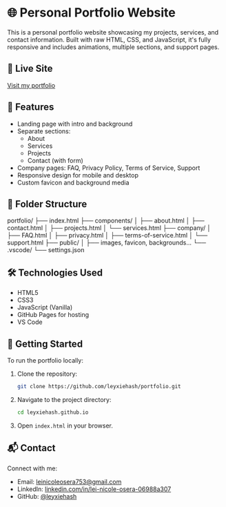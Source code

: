 # 🌐 Personal Portfolio Website

This is a personal portfolio website showcasing my projects, services, and contact information. Built with raw HTML, CSS, and JavaScript, it's fully responsive and includes animations, multiple sections, and support pages.

## 🔗 Live Site

[Visit my portfolio](https://leyxiehash.github.io/portfolio/)

## 📁 Features

- Landing page with intro and background
- Separate sections:
  - About
  - Services
  - Projects
  - Contact (with form)
- Company pages: FAQ, Privacy Policy, Terms of Service, Support
- Responsive design for mobile and desktop
- Custom favicon and background media

## 📁 Folder Structure
portfolio/
├── index.html
├── components/
│ ├── about.html
│ ├── contact.html
│ ├── projects.html
│ └── services.html
├── company/
│ ├── FAQ.html
│ ├── privacy.html
│ ├── terms-of-service.html
│ └── support.html
├── public/
│ ├── images, favicon, backgrounds...
└── .vscode/
└── settings.json

## 🛠️ Technologies Used

- HTML5
- CSS3 
- JavaScript (Vanilla)
- GitHub Pages for hosting
- VS Code

## 🚀 Getting Started

To run the portfolio locally:

1. Clone the repository:
   ```bash
   git clone https://github.com/leyxiehash/portfolio.git
   ```
2. Navigate to the project directory:
   ```bash
   cd leyxiehash.github.io
   ```
3. Open `index.html` in your browser.

## 📬 Contact

Connect with me:

- Email: leinicoleosera753@gmail.com
- LinkedIn: [linkedin.com/in/lei-nicole-osera-06988a307](https://www.linkedin.com/in/lei-nicole-osera-06988a307/)
- GitHub: [@leyxiehash](https://github.com/leyxiehash)

